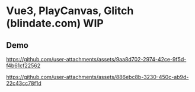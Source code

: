 # Vue3, PlayCanvas, Glitch (blindate.com) WIP

## Demo  

https://github.com/user-attachments/assets/9aa8d702-2974-42ce-9f5d-f4b61cf22562  

https://github.com/user-attachments/assets/886ebc8b-3230-450c-ab9d-22c43cc78f1d




<!-- https://github.com/user-attachments/assets/af43fd2f-4b74-44df-9aa1-9bbeb6061cf7 -->

<!-- https://github.com/user-attachments/assets/45742f63-4473-440b-83c5-b8c58f6311ec -->  

<!-- https://github.com/user-attachments/assets/92445602-7878-418a-b234-e3ec27157d86 -->  

<!-- https://github.com/user-attachments/assets/08a6fb3f-9f7b-4d8e-8aef-1a2082166921 -->









